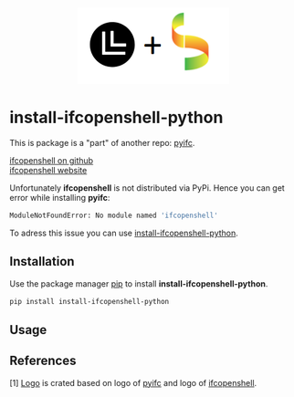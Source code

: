 <p align="center">
  <img src="https://github.com/tbrus/install-ifcopenshell-python/blob/master/logo.png?raw=true"/>
</p>

# install-ifcopenshell-python

This is package is a "part" of another repo: 
[pyifc](https://github.com/tbrus/pyifc/).
 
[ifcopenshell on github](https://github.com/IfcOpenShell/IfcOpenShell)  
[ifcopenshell website](http://ifcopenshell.org/python)

Unfortunately **ifcopenshell** is not distributed via PyPi. Hence you can get 
error while installing **pyifc**:

```bash
ModuleNotFoundError: No module named 'ifcopenshell'
```

To adress this issue you can use 
[install-ifcopenshell-python](https://github.com/tbrus/install-ifcopenshell-python).

## Installation

Use the package manager [pip](https://pip.pypa.io/en/stable/) to install
**install-ifcopenshell-python**.

```bash
pip install install-ifcopenshell-python
```

## Usage

## References

[1] [Logo](https://github.com/tbrus/install-ifcopenshell-python/blob/master/logo.png) 
is crated based on logo of [pyifc](https://github.com/tbrus/pyifc/) 
and logo of [ifcopenshell](http://ifcopenshell.org/python).